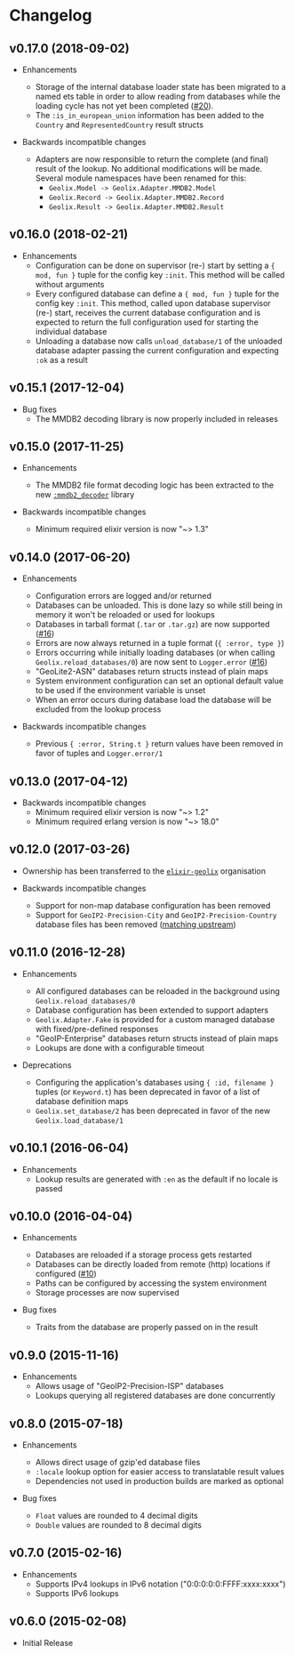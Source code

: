 # Changelog

## v0.17.0 (2018-09-02)

- Enhancements
    - Storage of the internal database loader state has been migrated
      to a named ets table in order to allow reading from databases while
      the loading cycle has not yet been completed
      ([#20](https://github.com/elixir-geolix/geolix/issues/20)).
    - The `:is_in_european_union` information has been added to the `Country`
      and `RepresentedCountry` result structs

- Backwards incompatible changes
    - Adapters are now responsible to return the complete (and final) result
      of the lookup. No additional modifications will be made. Several module
      namespaces have been renamed for this:
      - `Geolix.Model -> Geolix.Adapter.MMDB2.Model`
      - `Geolix.Record -> Geolix.Adapter.MMDB2.Record`
      - `Geolix.Result -> Geolix.Adapter.MMDB2.Result`

## v0.16.0 (2018-02-21)

- Enhancements
    - Configuration can be done on supervisor (re-) start by setting a
      `{ mod, fun }` tuple for the config key `:init`. This method will be
      called without arguments
    - Every configured database can define a `{ mod, fun }` tuple for the config
      key `:init`. This method, called upon database supervisor (re-) start,
      receives the current database configuration and is expected to return the
      full configuration used for starting the individual database
    - Unloading a database now calls `unload_database/1` of the unloaded
      database adapter passing the current configuration and expecting `:ok` as
      a result

## v0.15.1 (2017-12-04)

- Bug fixes
    - The MMDB2 decoding library is now properly included in releases

## v0.15.0 (2017-11-25)

- Enhancements
    - The MMDB2 file format decoding logic has been extracted to the new
      [`:mmdb2_decoder`](https://github.com/elixir-geolix/mmdb2_decoder)
      library

- Backwards incompatible changes
    - Minimum required elixir version is now "~> 1.3"

## v0.14.0 (2017-06-20)

- Enhancements
    - Configuration errors are logged and/or returned
    - Databases can be unloaded. This is done lazy so while still being
      in memory it won't be reloaded or used for lookups
    - Databases in tarball format (`.tar` or `.tar.gz`) are now supported
      ([#16](https://github.com/elixir-geolix/geolix/issues/16))
    - Errors are now always returned in a tuple format (`{ :error, type }`)
    - Errors occurring while initially loading databases
      (or when calling `Geolix.reload_databases/0`) are now sent to
      `Logger.error` ([#16](https://github.com/elixir-geolix/geolix/issues/16))
    - "GeoLite2-ASN" databases return structs instead of plain maps
    - System environment configuration can set an optional default value
      to be used if the environment variable is unset
    - When an error occurs during database load the database will be
      excluded from the lookup process

- Backwards incompatible changes
    - Previous `{ :error, String.t }` return values have been removed in favor
      of tuples and `Logger.error/1`

## v0.13.0 (2017-04-12)

- Backwards incompatible changes
    - Minimum required elixir version is now "~> 1.2"
    - Minimum required erlang version is now "~> 18.0"

## v0.12.0 (2017-03-26)

- Ownership has been transferred to the
  [`elixir-geolix`](https://github.com/elixir-geolix) organisation

- Backwards incompatible changes
    - Support for non-map database configuration has been removed
    - Support for `GeoIP2-Precision-City` and `GeoIP2-Precision-Country`
      database files has been removed
      ([matching upstream](https://github.com/maxmind/MaxMind-DB/commit/8c69730696fbc3c839d04ff9a668a3c209390d7d))

## v0.11.0 (2016-12-28)

- Enhancements
    - All configured databases can be reloaded in the background
      using `Geolix.reload_databases/0`
    - Database configuration has been extended to support adapters
    - `Geolix.Adapter.Fake` is provided for a custom managed database with
      fixed/pre-defined responses
    - "GeoIP-Enterprise" databases return structs instead of plain maps
    - Lookups are done with a configurable timeout

- Deprecations
    - Configuring the application's databases using `{ :id, filename }` tuples
      (or `Keyword.t`) has been deprecated in favor of a list of database
      definition maps
    - `Geolix.set_database/2` has been deprecated in favor of the new
      `Geolix.load_database/1`

## v0.10.1 (2016-06-04)

- Enhancements
    - Lookup results are generated with `:en` as the default
      if no locale is passed

## v0.10.0 (2016-04-04)

- Enhancements
    - Databases are reloaded if a storage process gets restarted
    - Databases can be directly loaded from remote (http) locations if
      configured ([#10](https://github.com/elixir-geolix/geolix/pull/10))
    - Paths can be configured by accessing the system environment
    - Storage processes are now supervised

- Bug fixes
    - Traits from the database are properly passed on in the result

## v0.9.0 (2015-11-16)

- Enhancements
    - Allows usage of "GeoIP2-Precision-ISP" databases
    - Lookups querying all registered databases are done concurrently

## v0.8.0 (2015-07-18)

- Enhancements
    - Allows direct usage of gzip'ed database files
    - `:locale` lookup option for easier access to translatable result values
    - Dependencies not used in production builds are marked as optional

- Bug fixes
    - `Float` values are rounded to 4 decimal digits
    - `Double` values are rounded to 8 decimal digits

## v0.7.0 (2015-02-16)

- Enhancements
    - Supports IPv4 lookups in IPv6 notation ("0:0:0:0:0:FFFF:xxxx:xxxx")
    - Supports IPv6 lookups

## v0.6.0 (2015-02-08)

- Initial Release
